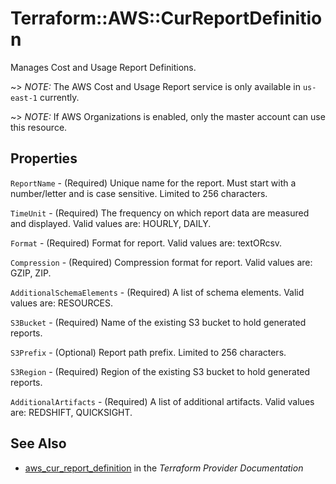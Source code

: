 # Terraform::AWS::CurReportDefinition

Manages Cost and Usage Report Definitions.

~> *NOTE:* The AWS Cost and Usage Report service is only available in `us-east-1` currently.

~> *NOTE:* If AWS Organizations is enabled, only the master account can use this resource.

## Properties

`ReportName` - (Required) Unique name for the report. Must start with a number/letter and is case sensitive. Limited to 256 characters.

`TimeUnit` - (Required) The frequency on which report data are measured and displayed.  Valid values are: HOURLY, DAILY.

`Format` - (Required) Format for report. Valid values are: textORcsv.

`Compression` - (Required) Compression format for report. Valid values are: GZIP, ZIP.

`AdditionalSchemaElements` - (Required) A list of schema elements. Valid values are: RESOURCES.

`S3Bucket` - (Required) Name of the existing S3 bucket to hold generated reports.

`S3Prefix` - (Optional) Report path prefix. Limited to 256 characters.

`S3Region` - (Required) Region of the existing S3 bucket to hold generated reports.

`AdditionalArtifacts` - (Required)  A list of additional artifacts. Valid values are: REDSHIFT, QUICKSIGHT.


## See Also

* [aws_cur_report_definition](https://www.terraform.io/docs/providers/aws/r/cur_report_definition.html) in the _Terraform Provider Documentation_